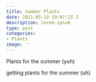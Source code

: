 ```yaml
---
title: Summer Plants
date: 2021-05-10 19:07:23 Z
description: lorem-ipsum
type: post
categories:
- Plants
image: ''
---
```


Plants for the summer (yuh)

getting plants for the summer (uh)